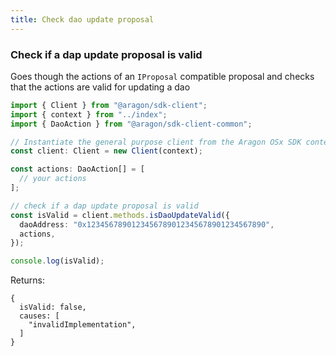 ```yaml
---
title: Check dao update proposal
---
```


### Check if a dap update proposal is valid

Goes though the actions of an `IProposal` compatible proposal and checks that the actions are valid for updating a dao

```ts
import { Client } from "@aragon/sdk-client";
import { context } from "../index";
import { DaoAction } from "@aragon/sdk-client-common";

// Instantiate the general purpose client from the Aragon OSx SDK context.
const client: Client = new Client(context);

const actions: DaoAction[] = [
  // your actions
];

// check if a dap update proposal is valid
const isValid = client.methods.isDaoUpdateValid({
  daoAddress: "0x1234567890123456789012345678901234567890",
  actions,
});

console.log(isValid);
```


Returns:
  ```tsx
  {
    isValid: false,
    causes: [
      "invalidImplementation",
    ]
  }
  ```